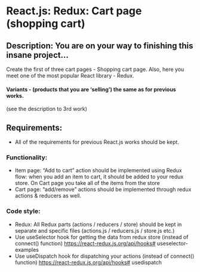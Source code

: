 # React.js: Redux: Cart page (shopping cart)
## Description: You are on your way to finishing this insane project... 
Create the first of three cart pages - Shopping cart page.
Also, here you meet one of the most popular React library - Redux.
#### Variants -  (products that you are ‘selling’) the same as for previous works.
(see the description to 3rd work)
## Requirements: 
- All of the requirements for previous React.js works should be kept.
### Functionality:
- Item page: “Add to cart” action should be implemented using 
Redux flow: when you add an item to cart, it should be added to
your redux store. On Cart page you take all of the items from 
the store
- Cart page: “add/remove” actions should be implemented 
through redux actions & reducers as well.
### Code style: 
- Redux: All Redux parts (actions / reducers / store) should be 
kept in separate and specific files (actions.js / reducers.js / 
store.js etc.)
- Use useSelector hook for getting the data from redux store 
(instead of connect() function)
https://react-redux.js.org/api/hooks#   useselector-examples   
- Use useDispatch hook for dispatching your actions (instead of 
connect() function)
https://react-redux.js.org/api/hooks# usedispatch   
